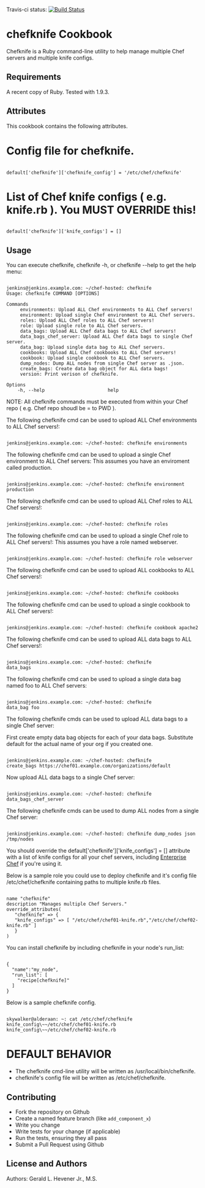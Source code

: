 Travis-ci status: [![Build Status](https://secure.travis-ci.org/jackl0phty/opschef-cookbook-chefknife.png?branch=master)](http://travis-ci.org/jackl0phty/opschef-cookbook-chefknife)

chefknife Cookbook
==================

Chefknife is a Ruby command-line utility to help manage multiple Chef servers and multiple knife configs.

Requirements
------------

A recent copy of Ruby. Tested with 1.9.3.

Attributes
----------

This cookbook contains the following attributes.

# Config file for chefknife.
<pre><code>
default['chefknife']['chefknife_config'] = '/etc/chef/chefknife'
</pre></code>

# List of Chef knife configs ( e.g. knife.rb ). You MUST OVERRIDE this!
<pre><code>
default['chefknife']['knife_configs'] = [] 
</pre></code>

Usage
-----

You can execute chefknife, chefknife -h, or chefknife --help to get the help menu:
<pre><code>
jenkins@jenkins.example.com: ~/chef-hosted: chefknife 
Usage: chefknife COMMAND [OPTIONS]

Commands
     environments: Upload ALL Chef environments to ALL Chef servers!
     environment: Upload single Chef environment to ALL Chef servers.
     roles: Upload ALL Chef roles to ALL Chef servers!
     role: Upload single role to ALL Chef servers.
     data_bags: Upload ALL Chef data bags to ALL Chef servers!
     data_bags_chef_server: Upload ALL Chef data bags to single Chef server.
     data_bag: Upload single data bag to ALL Chef servers.
     cookbooks: Upload ALL Chef cookbooks to ALL Chef servers!
     cookbook: Upload single cookbook to ALL Chef servers.
     dump_nodes: Dump ALL nodes from single Chef server as .json.
     create_bags: Create data bag object for ALL data bags!
     version: Print verison of chefknife.

Options
    -h, --help                       help
</pre></code>

NOTE: All chefknife commands must be executed from within your Chef repo ( e.g. Chef repo shoudl be = to PWD ).

The following chefknife cmd can be used to upload ALL Chef environments to ALL Chef servers!:
<pre><code>
jenkins@jenkins.example.com: ~/chef-hosted: chefknife environments
</pre></code>

The following chefknife cmd can be used to upload a single Chef environment to ALL Chef servers:
This assumes you have an enviroment called production.
<pre><code>
jenkins@jenkins.example.com: ~/chef-hosted: chefknife environment production
</pre></code>

The following chefknife cmd can be used to upload ALL Chef roles to ALL Chef servers!:
<pre><code>
jenkins@jenkins.example.com: ~/chef-hosted: chefknife roles
</pre></code>

The following chefknife cmd can be used to upload a single Chef role to ALL Chef servers!:
This assumes you have a role named webserver.
<pre><code>
jenkins@jenkins.example.com: ~/chef-hosted: chefknife role webserver
</pre></code>

The following chefknife cmd can be used to upload ALL cookbooks to ALL Chef servers!:
<pre><code>
jenkins@jenkins.example.com: ~/chef-hosted: chefknife cookbooks
</pre></code>

The following chefknife cmd can be used to upload a single cookbook to ALL Chef servers!:
<pre><code>
jenkins@jenkins.example.com: ~/chef-hosted: chefknife cookbook apache2
</pre></code>

The following chefknife cmd can be used to upload ALL data
bags to ALL Chef servers!:
<pre><code>
jenkins@jenkins.example.com: ~/chef-hosted: chefknife
data_bags
</pre></code>

The following chefknife cmd can be used to upload a single
data bag named foo to ALL Chef servers:
<pre><code>
jenkins@jenkins.example.com: ~/chef-hosted: chefknife
data_bag foo
</pre></code>

The following chefknife cmds can be used to upload ALL data
bags to a single Chef server:

First create empty data bag objects for each of your data bags. Substitute default for the actual name of your org if you created one.
<pre><code>
jenkins@jenkins.example.com: ~/chef-hosted: chefknife
create_bags https://chef01.example.com/organizations/default
</pre></code>

Now upload ALL data bags to a single Chef server:
<pre><code>
jenkins@jenkins.example.com: ~/chef-hosted: chefknife
data_bags_chef_server 
</pre></code>

The following chefknife cmds can be used to dump ALL nodes
from a single Chef server:
<pre><code>
jenkins@jenkins.example.com: ~/chef-hosted: chefknife dump_nodes json /tmp/nodes
</pre></code>

You should override the default['chefknife']['knife_configs'] = [] attribute with a list of knife configs for all your chef servers,
including [Enterprise Chef](http://www.opscode.com/enterprise-chef/) if you're using it.

Below is a sample role you could use to deploy chefknife and it's config file /etc/chef/chefknife containing paths to multiple knife.rb files.
<pre><code>
name "chefknife"
description "Manages multiple Chef Servers."
override_attributes(
   "chefknife" => {
   "knife_configs" => [ "/etc/chef/chef01-knife.rb","/etc/chef/chef02-knife.rb" ]
   }
)
</pre></code>

You can install chefknife by including chefknife in your node's run_list:
<pre><code>
{
  "name":"my_node",
  "run_list": [
    "recipe[chefknife]"
  ]
}
</pre></code>

Below is a sample chefknife config.
<pre><code>
skywalker@alderaan: ~: cat /etc/chef/chefknife 
knife_config\~~/etc/chef/chef01-knife.rb
knife_config\~~/etc/chef/chef02-knife.rb
</pre></code>

DEFAULT BEHAVIOR
================

- The chefknife cmd-line utility will be written as /usr/local/bin/chefknife.
- chefknife's config file will be written as /etc/chef/chefknife.

Contributing
------------

- Fork the repository on Github
- Create a named feature branch (like `add_component_x`)
- Write you change
- Write tests for your change (if applicable)
- Run the tests, ensuring they all pass
- Submit a Pull Request using Github

License and Authors
-------------------
Authors: Gerald L. Hevener Jr., M.S.
